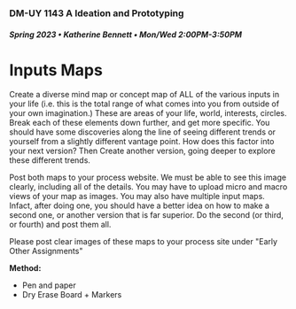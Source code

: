 ### DM-UY 1143 A Ideation and Prototyping
##### Spring 2023 • Katherine Bennett • Mon/Wed 2:00PM-3:50PM 

# Inputs Maps

Create a diverse mind map or concept map of ALL of the various inputs in your life (i.e. this is the total range of what comes into you from outside of your own imagination.) These are areas of your life, world, interests, circles. Break each of these elements down further, and get more specific. You should have some discoveries along the line of seeing different trends or yourself from a slightly different vantage point. How does this factor into your next version? Then Create another version, going deeper to explore these different trends.

Post both maps to your process website. We must be able to see this image clearly, including all of the details. You may have to upload micro and macro views of your map as images. You may also have multiple input maps. Infact, after doing one, you should have a better idea on how to make a second one, or another version that is far superior. Do the second (or third, or fourth) and post them all.

Please post clear images of these maps to your process site under "Early Other Assignments"

**Method:**

* Pen and paper
* Dry Erase Board + Markers
